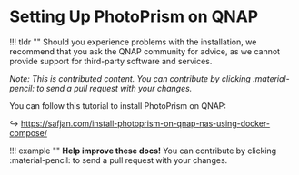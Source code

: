 # Setting Up PhotoPrism on QNAP

!!! tldr ""
    Should you experience problems with the installation, we recommend that you ask the QNAP community for advice, as we cannot provide support for third-party software and services.

*Note: This is contributed content. You can contribute by clicking :material-pencil: to send a pull request with your changes.*

You can follow this tutorial to install PhotoPrism on QNAP:

↪ <https://safjan.com/install-photoprism-on-qnap-nas-using-docker-compose/>

!!! example ""
    **Help improve these docs!** You can contribute by clicking :material-pencil: to send a pull request with your changes.

